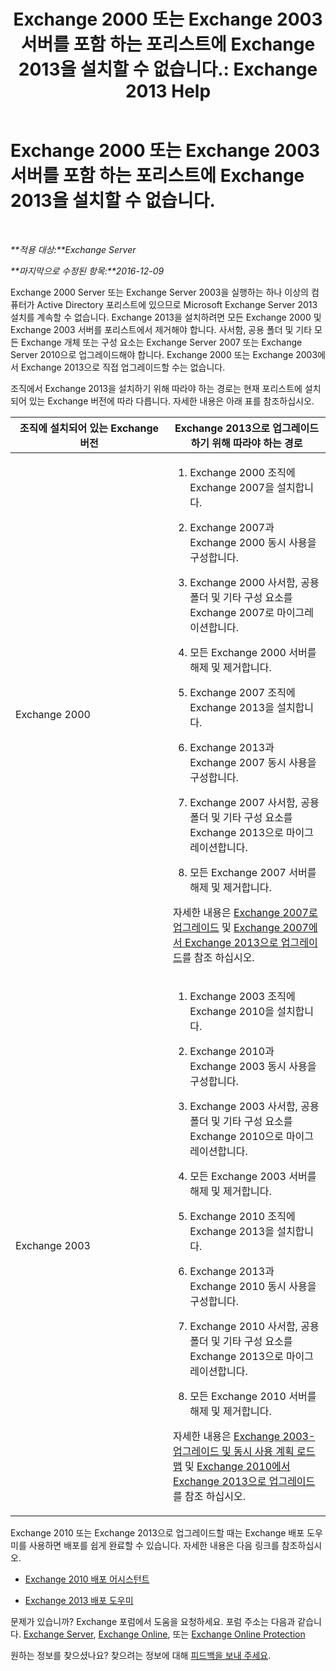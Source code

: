 ﻿---
title: 'Exchange 2000 또는 Exchange 2003 서버를 포함 하는 포리스트에 Exchange 2013을 설치할 수 없습니다.: Exchange 2013 Help'
TOCTitle: Exchange 2000 또는 Exchange 2003 서버를 포함 하는 포리스트에 Exchange 2013을 설치할 수 없습니다.
ms:assetid: a115b182-cbd2-4d31-aa0e-375240939301
ms:mtpsurl: https://technet.microsoft.com/ko-kr/library/ms.exch.setupreadiness.exchange2000or2003presentinorg(v=EXCHG.150)
ms:contentKeyID: 50483776
ms.date: 05/22/2018
mtps_version: v=EXCHG.150
ms.translationtype: MT
---

# Exchange 2000 또는 Exchange 2003 서버를 포함 하는 포리스트에 Exchange 2013을 설치할 수 없습니다.

 

_**적용 대상:**Exchange Server_

_**마지막으로 수정된 항목:**2016-12-09_

Exchange 2000 Server 또는 Exchange Server 2003을 실행하는 하나 이상의 컴퓨터가 Active Directory 포리스트에 있으므로 Microsoft Exchange Server 2013 설치를 계속할 수 없습니다. Exchange 2013을 설치하려면 모든 Exchange 2000 및 Exchange 2003 서버를 포리스트에서 제거해야 합니다. 사서함, 공용 폴더 및 기타 모든 Exchange 개체 또는 구성 요소는 Exchange Server 2007 또는 Exchange Server 2010으로 업그레이드해야 합니다. Exchange 2000 또는 Exchange 2003에서 Exchange 2013으로 직접 업그레이드할 수는 없습니다.

조직에서 Exchange 2013을 설치하기 위해 따라야 하는 경로는 현재 포리스트에 설치되어 있는 Exchange 버전에 따라 다릅니다. 자세한 내용은 아래 표를 참조하십시오.


<table>
<colgroup>
<col style="width: 50%" />
<col style="width: 50%" />
</colgroup>
<thead>
<tr class="header">
<th>조직에 설치되어 있는 Exchange 버전</th>
<th>Exchange 2013으로 업그레이드하기 위해 따라야 하는 경로</th>
</tr>
</thead>
<tbody>
<tr class="odd">
<td><p>Exchange 2000</p></td>
<td><ol>
<li><p>Exchange 2000 조직에 Exchange 2007을 설치합니다.</p></li>
<li><p>Exchange 2007과 Exchange 2000 동시 사용을 구성합니다.</p></li>
<li><p>Exchange 2000 사서함, 공용 폴더 및 기타 구성 요소를 Exchange 2007로 마이그레이션합니다.</p></li>
<li><p>모든 Exchange 2000 서버를 해제 및 제거합니다.</p></li>
<li><p>Exchange 2007 조직에 Exchange 2013을 설치합니다.</p></li>
<li><p>Exchange 2013과 Exchange 2007 동시 사용을 구성합니다.</p></li>
<li><p>Exchange 2007 사서함, 공용 폴더 및 기타 구성 요소를 Exchange 2013으로 마이그레이션합니다.</p></li>
<li><p>모든 Exchange 2007 서버를 해제 및 제거합니다.</p></li>
</ol>
<p>자세한 내용은 <a href="https://go.microsoft.com/fwlink/p/?linkid=103281">Exchange 2007로 업그레이드</a> 및 <a href="upgrade-from-exchange-2007-to-exchange-2013-exchange-2013-help.md">Exchange 2007에서 Exchange 2013으로 업그레이드</a>를 참조 하십시오.</p></td>
</tr>
<tr class="even">
<td><p>Exchange 2003</p></td>
<td><ol>
<li><p>Exchange 2003 조직에 Exchange 2010을 설치합니다.</p></li>
<li><p>Exchange 2010과 Exchange 2003 동시 사용을 구성합니다.</p></li>
<li><p>Exchange 2003 사서함, 공용 폴더 및 기타 구성 요소를 Exchange 2010으로 마이그레이션합니다.</p></li>
<li><p>모든 Exchange 2003 서버를 해제 및 제거합니다.</p></li>
<li><p>Exchange 2010 조직에 Exchange 2013을 설치합니다.</p></li>
<li><p>Exchange 2013과 Exchange 2010 동시 사용을 구성합니다.</p></li>
<li><p>Exchange 2010 사서함, 공용 폴더 및 기타 구성 요소를 Exchange 2013으로 마이그레이션합니다.</p></li>
<li><p>모든 Exchange 2010 서버를 해제 및 제거합니다.</p></li>
</ol>
<p>자세한 내용은 <a href="https://go.microsoft.com/fwlink/p/?linkid=268414">Exchange 2003-업그레이드 및 동시 사용 계획 로드맵</a> 및 <a href="upgrade-from-exchange-2010-to-exchange-2013-exchange-2013-help.md">Exchange 2010에서 Exchange 2013으로 업그레이드</a>를 참조 하십시오.</p></td>
</tr>
</tbody>
</table>


Exchange 2010 또는 Exchange 2013으로 업그레이드할 때는 Exchange 배포 도우미를 사용하면 배포를 쉽게 완료할 수 있습니다. 자세한 내용은 다음 링크를 참조하십시오.

  - [Exchange 2010 배포 어시스턴트](https://go.microsoft.com/fwlink/p/?linkid=171086)

  - [Exchange 2013 배포 도우미](https://go.microsoft.com/fwlink/p/?linkid=277105)

문제가 있습니까? Exchange 포럼에서 도움을 요청하세요. 포럼 주소는 다음과 같습니다. [Exchange Server](https://go.microsoft.com/fwlink/p/?linkid=60612), [Exchange Online](https://go.microsoft.com/fwlink/p/?linkid=267542), 또는 [Exchange Online Protection](https://go.microsoft.com/fwlink/p/?linkid=285351)

원하는 정보를 찾으셨나요? 찾으려는 정보에 대해 [피드백을 보내 주세요](mailto:exsetuphelpfeedback@microsoft.com?subject=exchange%202013%20setup%20help%20feedback).

